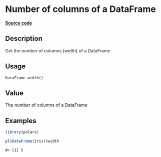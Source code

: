 

# Number of columns of a DataFrame

[**Source code**](https://github.com/pola-rs/r-polars/tree/main/R/dataframe__frame.R#L464)

## Description

Get the number of columns (width) of a DataFrame

## Usage

<pre><code class='language-R'>DataFrame_width()
</code></pre>

## Value

The number of columns of a DataFrame

## Examples

``` r
library(polars)

pl$DataFrame(iris)$width
```

    #> [1] 5
